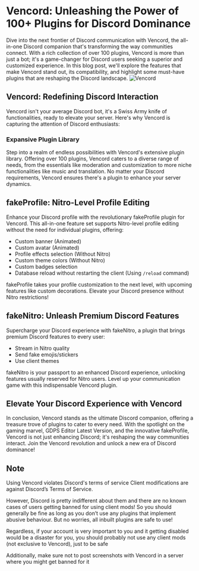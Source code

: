 # Vencord: Unleashing the Power of 100+ Plugins for Discord Dominance

Dive into the next frontier of Discord communication with Vencord, the all-in-one Discord companion that's transforming the way communities connect. With a rich collection of over 100 plugins, Vencord is more than just a bot; it's a game-changer for Discord users seeking a superior and customized experience. In this blog post, we'll explore the features that make Vencord stand out, its compatibility, and highlight some must-have plugins that are reshaping the Discord landscape.
![Vencord](https://github.com/sampathgujarathi/sampathgujarathi/assets/66912066/3fd4826c-e64e-4f61-9b39-bac4cac48815)

## Vencord: Redefining Discord Interaction

Vencord isn't your average Discord bot, it's a Swiss Army knife of functionalities, ready to elevate your server. Here's why Vencord is capturing the attention of Discord enthusiasts:

### Expansive Plugin Library
Step into a realm of endless possibilities with Vencord's extensive plugin library. Offering over 100 plugins, Vencord caters to a diverse range of needs, from the essentials like moderation and customization to more niche functionalities like music and translation. No matter your Discord requirements, Vencord ensures there's a plugin to enhance your server dynamics.

## fakeProfile: Nitro-Level Profile Editing

Enhance your Discord profile with the revolutionary fakeProfile plugin for Vencord. This all-in-one feature set supports Nitro-level profile editing without the need for individual plugins, offering:

- Custom banner (Animated)
- Custom avatar (Animated)
- Profile effects selection (Without Nitro)
- Custom theme colors (Without Nitro)
- Custom badges selection
- Database reload without restarting the client (Using `/reload` command)

fakeProfile takes your profile customization to the next level, with upcoming features like custom decorations. Elevate your Discord presence without Nitro restrictions!

## fakeNitro: Unleash Premium Discord Features

Supercharge your Discord experience with fakeNitro, a plugin that brings premium Discord features to every user:

- Stream in Nitro quality
- Send fake emojis/stickers
- Use client themes

fakeNitro is your passport to an enhanced Discord experience, unlocking features usually reserved for Nitro users. Level up your communication game with this indispensable Vencord plugin.

## Elevate Your Discord Experience with Vencord

In conclusion, Vencord stands as the ultimate Discord companion, offering a treasure trove of plugins to cater to every need. With the spotlight on the gaming marvel, GDPS Editor Latest Version, and the innovative fakeProfile, Vencord is not just enhancing Discord; it's reshaping the way communities interact. Join the Vencord revolution and unlock a new era of Discord dominance!

## Note
Using Vencord violates Discord's terms of service
Client modifications are against Discord’s Terms of Service.

However, Discord is pretty indifferent about them and there are no known cases of users getting banned for using client mods! So you should generally be fine as long as you don’t use any plugins that implement abusive behaviour. But no worries, all inbuilt plugins are safe to use!

Regardless, if your account is very important to you and it getting disabled would be a disaster for you, you should probably not use any client mods (not exclusive to Vencord), just to be safe

Additionally, make sure not to post screenshots with Vencord in a server where you might get banned for it
